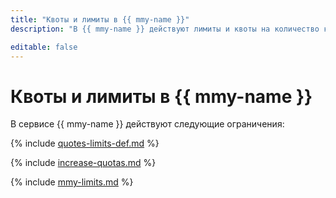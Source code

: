 ```yaml
---
title: "Квоты и лимиты в {{ mmy-name }}"
description: "В {{ mmy-name }} действуют лимиты и квоты на количество кластеров, суммарное количество ядер процессора для всех хостов баз данных, суммарный объем виртуальной памяти для всех хостов баз данных, суммарный размер хранилищ для всех кластеров в одном облаке. Более подробно об ограничениях в сервисе вы узнаете из данной статьи."

editable: false
---
```



# Квоты и лимиты в {{ mmy-name }}


В сервисе {{ mmy-name }} действуют следующие ограничения:

{% include [quotes-limits-def.md](../../_includes/quotes-limits-def.md) %}


{% include [increase-quotas.md](../../_includes/increase-quotas.md) %}


{% include [mmy-limits.md](../../_includes/mdb/mmy-limits.md) %}
